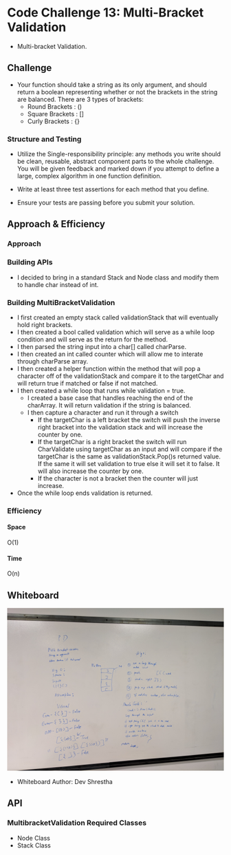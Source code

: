 
# Code Challenge 13: Multi-Bracket Validation
 - Multi-bracket Validation.
## Challenge
- Your function should take a string as its only argument, and should return a boolean representing whether or not the brackets in the string are balanced. There are 3 types of brackets:
  - Round Brackets : ()
  - Square Brackets : []
  - Curly Brackets : \{}
### Structure and Testing
- Utilize the Single-responsibility principle: any methods you write should be clean, reusable, abstract component parts to the whole challenge. You will be given feedback and marked down if you attempt to define a large, complex algorithm in one function definition.

- Write at least three test assertions for each method that you define.

- Ensure your tests are passing before you submit your solution.

## Approach & Efficiency
### Approach

### Building APIs
- I decided to bring in a standard Stack and Node class and modify them to handle char instead of int.
### Building MultiBracketValidation
- I first created an empty stack called validationStack that will eventually hold right brackets.
- I then created a bool called validation which will serve as a while loop condition and will serve as the return for the method.
- I then parsed the string input into a char[] called charParse.
- I then created an int called counter which will allow me to interate through charParse array.
- I then created a helper function within the method that will pop a character off of the validationStack and compare it to the targetChar and will return true if matched or false if not matched.
- I then created a while loop that runs while validation = true.
  - I created a base case that handles reaching the end of the charArray. It will return validation if the string is balanced.
  - I then capture a character and run it through a switch
    - If the targetChar is a left bracket the switch will push the inverse right bracket into the validation stack and will increase the counter by one.
    - If the targetChar is a right bracket the switch will run CharValidate using targetChar as an input and will compare if the targetChar is the same as validationStack.Pop()s returned value. If the same it will set validation to true else it will set it to false. It will also increase the counter by one.
    - If the character is not a bracket then the counter will just increase.
- Once the while loop ends validation is returned.

### Efficiency
#### Space
O(1)
#### Time
O(n)

## Whiteboard
![whiteboard image](./assets/Whiteboard.jpg)

- Whiteboard Author: Dev Shrestha 

## API
### MultibracketValidation Required Classes
- Node Class
- Stack Class
